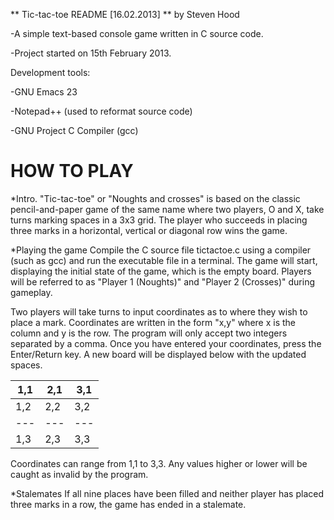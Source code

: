 ** Tic-tac-toe README [16.02.2013]
** by Steven Hood

-A simple text-based console game written in C source code.

-Project started on 15th February 2013.

Development tools:

-GNU Emacs 23

-Notepad++ (used to reformat source code)

-GNU Project C Compiler (gcc)


HOW TO PLAY
===========

*Intro.
  "Tic-tac-toe" or "Noughts and crosses" is based on the classic pencil-and-paper game of the same name where two players, O and X, take turns marking spaces in a 3x3 grid. The player who succeeds in placing three marks in a horizontal, vertical or diagonal row wins the game.

*Playing the game
  Compile the C source file tictactoe.c using a compiler (such as gcc) and run the executable file in a terminal. The game will start, displaying the initial state of the game, which is the empty board. Players will be referred to as "Player 1 (Noughts)" and "Player 2 (Crosses)" during gameplay.

  Two players will take turns to input coordinates as to where they wish to place a mark. Coordinates are written in the form "x,y" where x is the column and y is the row. The program will only accept two integers separated by a comma. Once you have entered your coordinates, press the Enter/Return key. A new board will be displayed below with the updated spaces.

   1,1 | 2,1 | 3,1
   --- | --- | ---
   1,2 | 2,2 | 3,2
   --- | --- | ---
   1,3 | 2,3 | 3,3

  Coordinates can range from 1,1 to 3,3. Any values higher or lower will be caught as invalid by the program.

*Stalemates
  If all nine places have been filled and neither player has placed three marks in a row, the game has ended in a stalemate.
